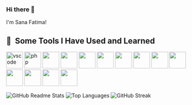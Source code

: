 ### Hi there 👋

I'm Sana Fatima!

<h2> 🚀 &nbsp;Some Tools I Have Used and Learned</h2>
<p align="left">
<img src="https://cdn.jsdelivr.net/gh/devicons/devicon/icons/vscode/vscode-original.svg" alt="vscode" width="45" height="45"/>
<img src="https://cdn.jsdelivr.net/gh/devicons/devicon/icons/react/react-original.svg" alt="php" width="45" height="45" />
<img src="https://cdn.jsdelivr.net/gh/devicons/devicon/icons/javascript/javascript-plain.svg" width="45" height="45" />
<img src="https://cdn.jsdelivr.net/gh/devicons/devicon/icons/dotnetcore/dotnetcore-original.svg" width="45" height="45"/>
<img src="https://cdn.jsdelivr.net/gh/devicons/devicon/icons/cplusplus/cplusplus-original.svg" width="45" height="45"/>
<img src="https://cdn.jsdelivr.net/gh/devicons/devicon/icons/c/c-original.svg" width="45" height="45"/>
<img src="https://cdn.jsdelivr.net/gh/devicons/devicon/icons/java/java-original-wordmark.svg" width="45" height="45"/>
<img src="https://cdn.jsdelivr.net/gh/devicons/devicon/icons/python/python-original-wordmark.svg" width="45" height="45"/>
<img src="https://cdn.jsdelivr.net/gh/devicons/devicon/icons/pandas/pandas-original-wordmark.svg" width="45" height="45"/>
<img src="https://cdn.jsdelivr.net/gh/devicons/devicon/icons/docker/docker-original.svg" width="45" height="45"/>
<img src="https://cdn.jsdelivr.net/gh/devicons/devicon/icons/typescript/typescript-plain.svg" width="45" height="45"/>
<img src="https://cdn.jsdelivr.net/gh/devicons/devicon/icons/webpack/webpack-original.svg" width="45" height="45"/>
<img src="https://cdn.jsdelivr.net/gh/devicons/devicon/icons/nextjs/nextjs-original-wordmark.svg" width="45" height="45"/>
<img src="https://cdn.jsdelivr.net/gh/devicons/devicon/icons/redux/redux-original.svg" width="45" height="45"/>                    
</p>
<img src="https://github-readme-stats.vercel.app/api?username=sanaf1333&show_icons=true&theme=radical" alt="GitHub Readme Stats">
<img src="https://github-readme-stats.vercel.app/api/top-langs/?username=sanaf1333&layout=compact&theme=radical" alt="Top Languages">
<img src="https://github-readme-streak-stats.herokuapp.com/?user=sanaf1333&theme=radical" alt="GitHub Streak">


<!--
**sanaf1333/sanaf1333** is a ✨ _special_ ✨ repository because its `README.md` (this file) appears on your GitHub profile.
<img src="https://github-readme-stats.vercel.app/api/wakatime?username=sanaf1333&layout=compact&theme=radical" alt="Wakatime Week Stats">
Here are some ideas to get you started:

- 🔭 I’m currently working on ...
- 🌱 I’m currently learning ...
- 👯 I’m looking to collaborate on ...
- 🤔 I’m looking for help with ...
- 💬 Ask me about ...
- 📫 How to reach me: ...
- 😄 Pronouns: ...
- ⚡ Fun fact: ...
-->
